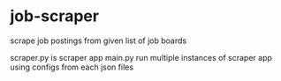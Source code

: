 # job-scraper
scrape job postings from given list of job boards

scraper.py is scraper app
main.py run multiple instances of scraper app using configs from each json files
